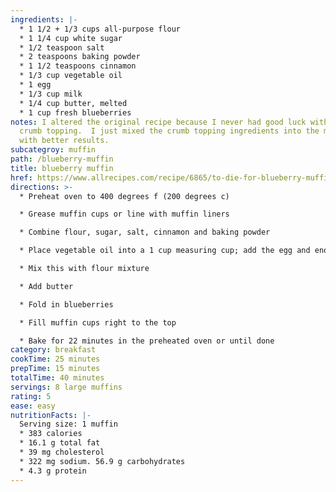 ```yaml
---
ingredients: |-
  * 1 1/2 + 1/3 cups all-purpose flour
  * 1 1/4 cup white sugar
  * 1/2 teaspoon salt
  * 2 teaspoons baking powder
  * 1 1/2 teaspoons cinnamon
  * 1/3 cup vegetable oil
  * 1 egg
  * 1/3 cup milk
  * 1/4 cup butter, melted
  * 1 cup fresh blueberries
notes: I altered the original recipe because I never had good luck with the
  crumb topping.  I just mixed the crumb topping ingredients into the muffin
  with better results.
subcategroy: muffin
path: /blueberry-muffin
title: blueberry muffin
href: https://www.allrecipes.com/recipe/6865/to-die-for-blueberry-muffins/
directions: >-
  * Preheat oven to 400 degrees f (200 degrees c)

  * Grease muffin cups or line with muffin liners

  * Combine flour, sugar, salt, cinnamon and baking powder

  * Place vegetable oil into a 1 cup measuring cup; add the egg and enough milk to fill the cup

  * Mix this with flour mixture

  * Add butter

  * Fold in blueberries

  * Fill muffin cups right to the top

  * Bake for 22 minutes in the preheated oven or until done
category: breakfast
cookTime: 25 minutes
prepTime: 15 minutes
totalTime: 40 minutes
servings: 8 large muffins
rating: 5
ease: easy
nutritionFacts: |-
  Serving size: 1 muffin
  * 383 calories
  * 16.1 g total fat
  * 39 mg cholesterol
  * 322 mg sodium. 56.9 g carbohydrates
  * 4.3 g protein
---
```

